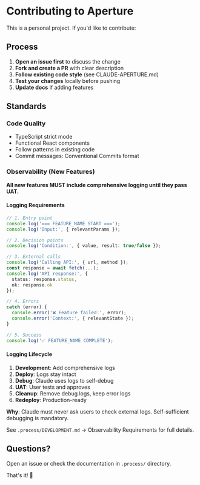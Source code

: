 # Contributing to Aperture

This is a personal project. If you'd like to contribute:

## Process

1. **Open an issue first** to discuss the change
2. **Fork and create a PR** with clear description
3. **Follow existing code style** (see CLAUDE-APERTURE.md)
4. **Test your changes** locally before pushing
5. **Update docs** if adding features

## Standards

### Code Quality
- TypeScript strict mode
- Functional React components
- Follow patterns in existing code
- Commit messages: Conventional Commits format

### Observability (New Features)

**All new features MUST include comprehensive logging until they pass UAT.**

#### Logging Requirements

```typescript
// 1. Entry point
console.log('=== FEATURE_NAME START ===');
console.log('Input:', { relevantParams });

// 2. Decision points
console.log('Condition:', { value, result: true/false });

// 3. External calls
console.log('Calling API:', { url, method });
const response = await fetch(...);
console.log('API response:', {
  status: response.status,
  ok: response.ok
});

// 4. Errors
catch (error) {
  console.error('❌ Feature failed:', error);
  console.error('Context:', { relevantState });
}

// 5. Success
console.log('✅ FEATURE_NAME COMPLETE');
```

#### Logging Lifecycle
1. **Development**: Add comprehensive logs
2. **Deploy**: Logs stay intact
3. **Debug**: Claude uses logs to self-debug
4. **UAT**: User tests and approves
5. **Cleanup**: Remove debug logs, keep error logs
6. **Redeploy**: Production-ready

**Why**: Claude must never ask users to check external logs. Self-sufficient debugging is mandatory.

See `.process/DEVELOPMENT.md` → Observability Requirements for full details.

## Questions?

Open an issue or check the documentation in `.process/` directory.

That's it! 🚀
